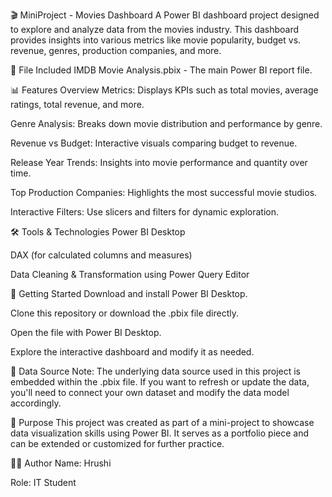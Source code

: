 🎬 MiniProject - Movies Dashboard
A Power BI dashboard project designed to explore and analyze data from the movies industry. This dashboard provides insights into various metrics like movie popularity, budget vs. revenue, genres, production companies, and more.

📁 File Included
IMDB Movie Analysis.pbix - The main Power BI report file.

📊 Features
Overview Metrics: Displays KPIs such as total movies, average ratings, total revenue, and more.

Genre Analysis: Breaks down movie distribution and performance by genre.

Revenue vs Budget: Interactive visuals comparing budget to revenue.

Release Year Trends: Insights into movie performance and quantity over time.

Top Production Companies: Highlights the most successful movie studios.

Interactive Filters: Use slicers and filters for dynamic exploration.

🛠️ Tools & Technologies
Power BI Desktop

DAX (for calculated columns and measures)

Data Cleaning & Transformation using Power Query Editor

📌 Getting Started
Download and install Power BI Desktop.

Clone this repository or download the .pbix file directly.

Open the file with Power BI Desktop.

Explore the interactive dashboard and modify it as needed.

📂 Data Source
Note: The underlying data source used in this project is embedded within the .pbix file. If you want to refresh or update the data, you'll need to connect your own dataset and modify the data model accordingly.

🎯 Purpose
This project was created as part of a mini-project to showcase data visualization skills using Power BI. It serves as a portfolio piece and can be extended or customized for further practice.

🧑‍💻 Author
Name: Hrushi

Role: IT Student

